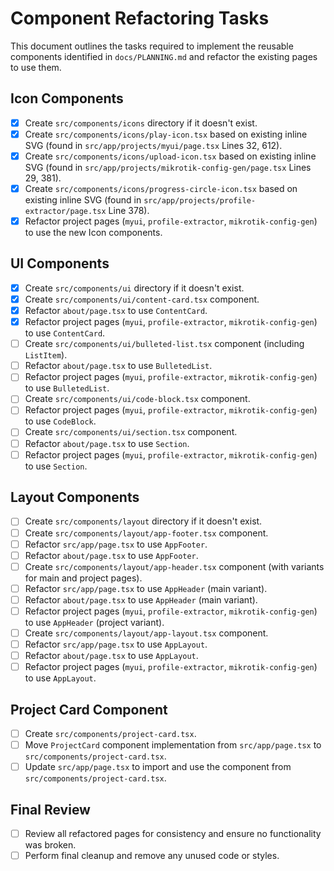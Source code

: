 # Component Refactoring Tasks

This document outlines the tasks required to implement the reusable components identified in `docs/PLANNING.md` and refactor the existing pages to use them.

## Icon Components

- [X] Create `src/components/icons` directory if it doesn't exist.
- [X] Create `src/components/icons/play-icon.tsx` based on existing inline SVG (found in `src/app/projects/myui/page.tsx` Lines 32, 612).
- [X] Create `src/components/icons/upload-icon.tsx` based on existing inline SVG (found in `src/app/projects/mikrotik-config-gen/page.tsx` Lines 29, 381).
- [X] Create `src/components/icons/progress-circle-icon.tsx` based on existing inline SVG (found in `src/app/projects/profile-extractor/page.tsx` Line 378).
- [X] Refactor project pages (`myui`, `profile-extractor`, `mikrotik-config-gen`) to use the new Icon components.

## UI Components

- [X] Create `src/components/ui` directory if it doesn't exist.
- [X] Create `src/components/ui/content-card.tsx` component.
- [X] Refactor `about/page.tsx` to use `ContentCard`.
- [X] Refactor project pages (`myui`, `profile-extractor`, `mikrotik-config-gen`) to use `ContentCard`.
- [ ] Create `src/components/ui/bulleted-list.tsx` component (including `ListItem`).
- [ ] Refactor `about/page.tsx` to use `BulletedList`.
- [ ] Refactor project pages (`myui`, `profile-extractor`, `mikrotik-config-gen`) to use `BulletedList`.
- [ ] Create `src/components/ui/code-block.tsx` component.
- [ ] Refactor project pages (`myui`, `profile-extractor`, `mikrotik-config-gen`) to use `CodeBlock`.
- [ ] Create `src/components/ui/section.tsx` component.
- [ ] Refactor `about/page.tsx` to use `Section`.
- [ ] Refactor project pages (`myui`, `profile-extractor`, `mikrotik-config-gen`) to use `Section`.

## Layout Components

- [ ] Create `src/components/layout` directory if it doesn't exist.
- [ ] Create `src/components/layout/app-footer.tsx` component.
- [ ] Refactor `src/app/page.tsx` to use `AppFooter`.
- [ ] Refactor `about/page.tsx` to use `AppFooter`.
- [ ] Create `src/components/layout/app-header.tsx` component (with variants for main and project pages).
- [ ] Refactor `src/app/page.tsx` to use `AppHeader` (main variant).
- [ ] Refactor `about/page.tsx` to use `AppHeader` (main variant).
- [ ] Refactor project pages (`myui`, `profile-extractor`, `mikrotik-config-gen`) to use `AppHeader` (project variant).
- [ ] Create `src/components/layout/app-layout.tsx` component.
- [ ] Refactor `src/app/page.tsx` to use `AppLayout`.
- [ ] Refactor `about/page.tsx` to use `AppLayout`.
- [ ] Refactor project pages (`myui`, `profile-extractor`, `mikrotik-config-gen`) to use `AppLayout`.

## Project Card Component

- [ ] Create `src/components/project-card.tsx`.
- [ ] Move `ProjectCard` component implementation from `src/app/page.tsx` to `src/components/project-card.tsx`.
- [ ] Update `src/app/page.tsx` to import and use the component from `src/components/project-card.tsx`.

## Final Review

- [ ] Review all refactored pages for consistency and ensure no functionality was broken.
- [ ] Perform final cleanup and remove any unused code or styles. 